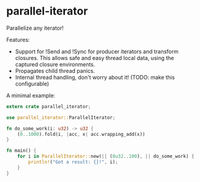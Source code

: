 parallel-iterator
=================

Parallelize any iterator!

Features:
 - Support for !Send and !Sync for producer iterators and transform closures.
   This allows safe and easy thread local data, using the captured closure
   environments.
 - Propagates child thread panics.
 - Internal thread handling, don't worry about it! (TODO: make this
   configurable)

A minimal example:
```rust
extern crate parallel_iterator;

use parallel_iterator::ParallelIterator;

fn do_some_work(i: u32) -> u32 {
    (0..1000).fold(i, |acc, x| acc.wrapping_add(x))
}

fn main() {
    for i in ParallelIterator::new(|| (0u32..100), || do_some_work) {
    	println!("Got a result: {}!", i);
    }
}
```
